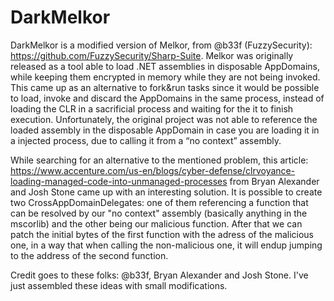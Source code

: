 # DarkMelkor

DarkMelkor is a modified version of Melkor, from @b33f (FuzzySecurity): https://github.com/FuzzySecurity/Sharp-Suite.
Melkor was originally released as a tool able to load .NET assemblies in disposable AppDomains, while keeping them encrypted in memory while they are not being invoked.
This came up as an alternative to fork&run tasks since it would be possible to load, invoke and discard the AppDomains in the same process, instead of loading the CLR in a sacrificial process and waiting for the it to finish execution.
Unfortunately, the original project was not able to reference the loaded assembly in the disposable AppDomain in case you are loading it in a injected process, due to calling it from a “no context” assembly.

While searching for an alternative to the mentioned problem, this article: https://www.accenture.com/us-en/blogs/cyber-defense/clrvoyance-loading-managed-code-into-unmanaged-processes from Bryan Alexander and Josh Stone came up with an interesting solution. It is possible to create two CrossAppDomainDelegates: one of them referencing a function that can be resolved by our "no context" assembly (basically anything in the mscorlib) and the other being our malicious function. After that we can patch the initial bytes of the first function with the adress of the malicious one, in a way that when calling the non-malicious one, it will endup jumping to the address of the second function.

Credit goes to these folks: @b33f, Bryan Alexander and Josh Stone. I've just assembled these ideas with small modifications.

